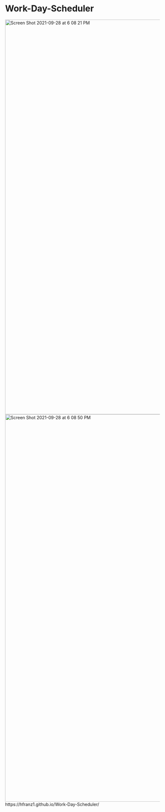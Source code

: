 # Work-Day-Scheduler
<img width="1285" alt="Screen Shot 2021-09-28 at 6 08 21 PM" src="https://user-images.githubusercontent.com/87962035/135181806-9c9474b3-90cc-44f3-8ed2-986256b3d3e0.png">
<img width="1261" alt="Screen Shot 2021-09-28 at 6 08 50 PM" src="https://user-images.githubusercontent.com/87962035/135181817-ad402519-3c6a-42b3-964d-051056492ee2.png">
 https://hfranz1.github.io/Work-Day-Scheduler/
